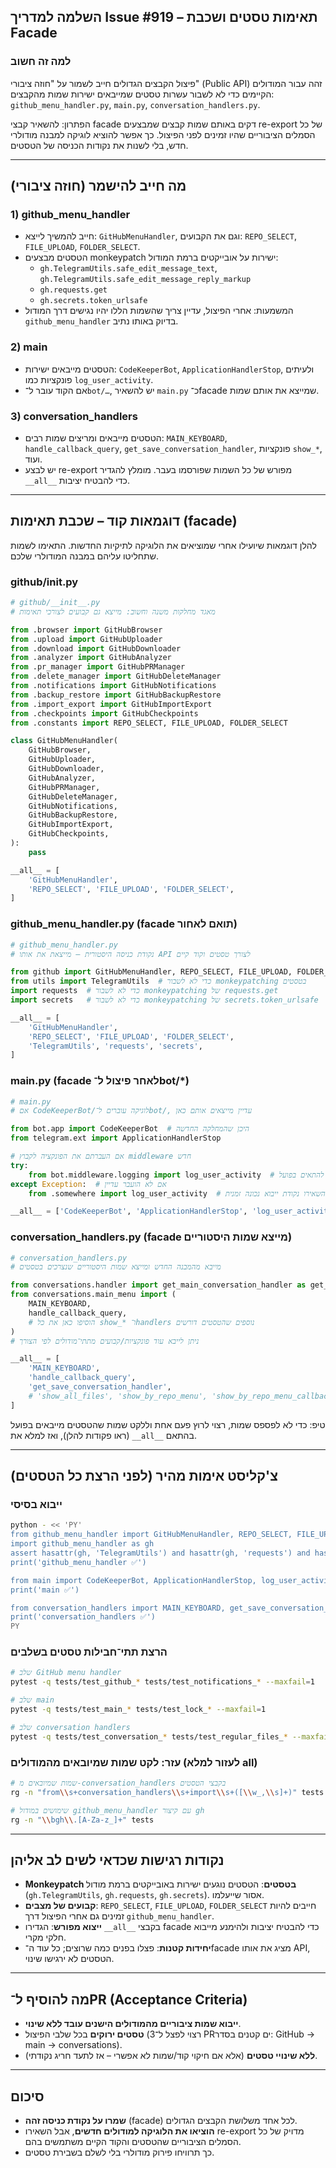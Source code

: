 ## השלמה למדריך Issue #919 – תאימות טסטים ושכבת Facade

### למה זה חשוב
פיצול הקבצים הגדולים חייב לשמור על "חוזה ציבורי" (Public API) זהה עבור המודולים הקיימים כדי לא לשבור עשרות טסטים שמייבאים ישירות שמות מהקבצים: `github_menu_handler.py`, `main.py`, `conversation_handlers.py`.

הפתרון: להשאיר קבצי facade דקים באותם שמות קבצים שמבצעים re-export של כל הסמלים הציבוריים שהיו זמינים לפני הפיצול. כך אפשר להוציא לוגיקה למבנה מודולרי חדש, בלי לשנות את נקודות הכניסה של הטסטים.

---

## מה חייב להישמר (חוזה ציבורי)

### 1) github_menu_handler
- חייב להמשיך לייצא: `GitHubMenuHandler`, וגם את הקבועים: `REPO_SELECT`, `FILE_UPLOAD`, `FOLDER_SELECT`.
- הטסטים מבצעים monkeypatch ישירות על אובייקטים ברמת המודול:
  - `gh.TelegramUtils.safe_edit_message_text`, `gh.TelegramUtils.safe_edit_message_reply_markup`
  - `gh.requests.get`
  - `gh.secrets.token_urlsafe`
- המשמעות: אחרי הפיצול, עדיין צריך שהשמות הללו יהיו נגישים דרך המודול `github_menu_handler` בדיוק באותו נתיב.

### 2) main
- הטסטים מייבאים ישירות: `CodeKeeperBot`, `ApplicationHandlerStop`, ולעיתים פונקציות כמו `log_user_activity`.
- אם הקוד עובר ל־`bot/…`, יש להשאיר `main.py` כ־facade שמייצא את אותם שמות.

### 3) conversation_handlers
- הטסטים מייבאים ומריצים שמות רבים: `MAIN_KEYBOARD`, `handle_callback_query`, `get_save_conversation_handler`, פונקציות `show_*`, ועוד.
- יש לבצע re-export מפורש של כל השמות שפורסמו בעבר. מומלץ להגדיר `__all__` כדי להבטיח יציבות.

---

## דוגמאות קוד – שכבת תאימות (facade)

להלן דוגמאות שיועילו אחרי שמוציאים את הלוגיקה לתיקיות החדשות. התאימו לשמות שתחליטו עליהם במבנה המודולרי שלכם.

### github/__init__.py
```python
# github/__init__.py
# מאגד מחלקות משנה וחשוב: מייצא גם קבועים לצורכי תאימות

from .browser import GitHubBrowser
from .upload import GitHubUploader
from .download import GitHubDownloader
from .analyzer import GitHubAnalyzer
from .pr_manager import GitHubPRManager
from .delete_manager import GitHubDeleteManager
from .notifications import GitHubNotifications
from .backup_restore import GitHubBackupRestore
from .import_export import GitHubImportExport
from .checkpoints import GitHubCheckpoints
from .constants import REPO_SELECT, FILE_UPLOAD, FOLDER_SELECT

class GitHubMenuHandler(
    GitHubBrowser,
    GitHubUploader,
    GitHubDownloader,
    GitHubAnalyzer,
    GitHubPRManager,
    GitHubDeleteManager,
    GitHubNotifications,
    GitHubBackupRestore,
    GitHubImportExport,
    GitHubCheckpoints,
):
    pass

__all__ = [
    'GitHubMenuHandler',
    'REPO_SELECT', 'FILE_UPLOAD', 'FOLDER_SELECT',
]
```

### github_menu_handler.py (facade תואם לאחור)
```python
# github_menu_handler.py
# נקודת כניסה היסטורית – מייצאת את אותו API לצורך טסטים וקוד קיים

from github import GitHubMenuHandler, REPO_SELECT, FILE_UPLOAD, FOLDER_SELECT
from utils import TelegramUtils  # כדי לא לשבור monkeypatching בטסטים
import requests  # כדי לא לשבור monkeypatching של requests.get
import secrets   # כדי לא לשבור monkeypatching של secrets.token_urlsafe

__all__ = [
    'GitHubMenuHandler',
    'REPO_SELECT', 'FILE_UPLOAD', 'FOLDER_SELECT',
    'TelegramUtils', 'requests', 'secrets',
]
```

### main.py (facade לאחר פיצול ל־bot/*)
```python
# main.py
# אם CodeKeeperBot/לוגיקה עוברים ל־bot/, עדיין מייצאים אותם כאן

from bot.app import CodeKeeperBot  # היכן שהמחלקה החדשה
from telegram.ext import ApplicationHandlerStop

# אם העברתם את הפונקציה לקבוץ middleware חדש
try:
    from bot.middleware.logging import log_user_activity  # דוגמה – להתאים בפועל
except Exception:  # אם לא הועבר עדיין
    from .somewhere import log_user_activity  # השאירו נקודת ייבוא נכונה זמנית

__all__ = ['CodeKeeperBot', 'ApplicationHandlerStop', 'log_user_activity']
```

### conversation_handlers.py (facade מייצא שמות היסטוריים)
```python
# conversation_handlers.py
# מייבא מהמבנה החדש ומייצא שמות היסטוריים שנצרכים בטסטים

from conversations.handler import get_main_conversation_handler as get_save_conversation_handler
from conversations.main_menu import (
    MAIN_KEYBOARD,
    handle_callback_query,
    # הוסיפו כאן את כל show_* ו־handlers נוספים שהטסטים דורשים
)
# ניתן לייבא עוד פונקציות/קבועים מתתי־מודולים לפי הצורך

__all__ = [
    'MAIN_KEYBOARD',
    'handle_callback_query',
    'get_save_conversation_handler',
    # 'show_all_files', 'show_by_repo_menu', 'show_by_repo_menu_callback', ...
]
```

טיפ: כדי לא לפספס שמות, רצוי לרוץ פעם אחת וללקט שמות שהטסטים מייבאים בפועל (ראו פקודות להלן), ואז למלא את `__all__` בהתאם.

---

## צ'קליסט אימות מהיר (לפני הרצת כל הטסטים)

### ייבוא בסיסי
```bash
python - << 'PY'
from github_menu_handler import GitHubMenuHandler, REPO_SELECT, FILE_UPLOAD, FOLDER_SELECT
import github_menu_handler as gh
assert hasattr(gh, 'TelegramUtils') and hasattr(gh, 'requests') and hasattr(gh, 'secrets')
print('github_menu_handler ✅')

from main import CodeKeeperBot, ApplicationHandlerStop, log_user_activity
print('main ✅')

from conversation_handlers import MAIN_KEYBOARD, get_save_conversation_handler, handle_callback_query
print('conversation_handlers ✅')
PY
```

### הרצת תתי־חבילות טסטים בשלבים
```bash
# שלב GitHub menu handler
pytest -q tests/test_github_* tests/test_notifications_* --maxfail=1

# שלב main
pytest -q tests/test_main_* tests/test_lock_* --maxfail=1

# שלב conversation handlers
pytest -q tests/test_conversation_* tests/test_regular_files_* --maxfail=1
```

### עזר: לקט שמות שמיובאים מהמודולים (לעזור למלא __all__)
```bash
# שמות שמיובאים מ-conversation_handlers בקבצי הטסטים
rg -n "from\\s+conversation_handlers\\s+import\\s+([\\w_,\\s]+)" tests

# שימושים במודול github_menu_handler עם קיצור gh
rg -n "\\bgh\\.[A-Za-z_]+" tests
```

---

## נקודות רגישות שכדאי לשים לב אליהן
- **Monkeypatch בטסטים**: הטסטים נוגעים ישירות באובייקטים ברמת מודול (`gh.TelegramUtils`, `gh.requests`, `gh.secrets`). אסור שייעלמו.
- **קבועים של מצבים**: `REPO_SELECT`, `FILE_UPLOAD`, `FOLDER_SELECT` חייבים להיות זמינים גם אחרי הפיצול דרך `github_menu_handler`.
- **ייצוא מפורש**: הגדירו `__all__` בקבצי facade כדי להבטיח יציבות ולהימנע מייבוא חלקי מקרי.
- **יחידות קטנות**: פצלו בפנים כמה שרוצים; כל עוד ה־facade מציג את אותו API, הטסטים לא ירגישו שינוי.

---

## מה להוסיף ל־PR (Acceptance Criteria)
- **ייבוא שמות ציבוריים מהמודולים הישנים עובד ללא שינוי**.
- **טסטים ירוקים** בכל שלבי הפיצול (רצוי לפצל ל־3 PRים קטנים בסדר: GitHub → main → conversations).
- **ללא שינויי טסטים** (אלא אם חיקוי קוד/שמות לא אפשרי – אז לתעד חריג נקודתי).

---

## סיכום
- **שמרו על נקודת כניסה זהה** (facade) לכל אחד משלושת הקבצים הגדולים.
- **הוציאו את הלוגיקה למודולים חדשים**, אבל השאירו re-export מדויק של כל הסמלים הציבוריים שהטסטים והקוד הקיים משתמשים בהם.
- כך תרוויחו פירוק מודולרי בלי לשלם בשבירת טסטים.
